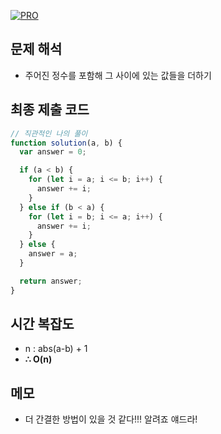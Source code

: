 [![PRO]][Link]

## 문제 해석

- 주어진 정수를 포함해 그 사이에 있는 값들을 더하기

## 최종 제출 코드

```js
// 직관적인 나의 풀이
function solution(a, b) {
  var answer = 0;

  if (a < b) {
    for (let i = a; i <= b; i++) {
      answer += i;
    }
  } else if (b < a) {
    for (let i = b; i <= a; i++) {
      answer += i;
    }
  } else {
    answer = a;
  }

  return answer;
}
```

## 시간 복잡도

- n : abs(a-b) + 1
- **∴ O(n)**

## 메모

- 더 간결한 방법이 있을 것 같다!!! 알려죠 얘드라!

<!---------------------------------------------------------------------------->

[PRO]: https://github.com/GoSSaChin/algorithm-js/assets/107768516/67c43b52-bc3f-4571-a249-5519021afbb0
[Link]: https://school.programmers.co.kr/learn/courses/30/lessons/12912

